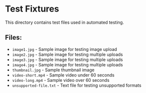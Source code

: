 # Test Fixtures

This directory contains test files used in automated testing.

## Files:

- `image1.jpg` - Sample image for testing image upload
- `image2.jpg` - Sample image for testing multiple uploads
- `image3.jpg` - Sample image for testing multiple uploads
- `image4.jpg` - Sample image for testing multiple uploads
- `thumbnail.jpg` - Sample thumbnail image
- `video-short.mp4` - Sample video under 60 seconds
- `video-long.mp4` - Sample video over 60 seconds
- `unsupported-file.txt` - Text file for testing unsupported formats
